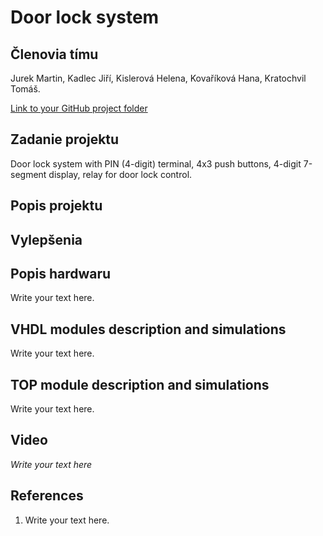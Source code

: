 # Door lock system

## Členovia tímu
Jurek Martin, Kadlec Jiří, Kislerová Helena, Kovaříková Hana, Kratochvil Tomáš.

[Link to your GitHub project folder](https://github.com/Krakenuz/Digital-electronics-1-Project)

## Zadanie projektu
Door lock system with PIN (4-digit) terminal, 4x3 push buttons, 4-digit 7-segment display, relay for door lock control.

## Popis projektu


## Vylepšenia


## Popis hardwaru
Write your text here.


## VHDL modules description and simulations
Write your text here.


## TOP module description and simulations
Write your text here.


## Video

*Write your text here*


## References

   1. Write your text here.
